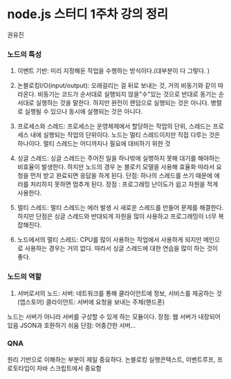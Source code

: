 # node.js 스터디 1주차 강의 정리
권유진

### 노드의 특성
1. 이벤트 기반: 미리 지정해둔 작업을 수행하는 방식이다.(대부분이 다 그렇다. )

2. 논블로킹I/O(input/output): 오래걸리는 걸 뒤로 보내는 것, 거의 비동기와 같이 따라온다. 
비동기는 코드가 순서대로 실행되지 않을"수"있는 것으로 반대로 동기는 순서대로 실행하는 것을 말한다. 하지만 완전이 랜덤으로 실행되는 것은 아니다. 
병렬로 실행될 수 있으나 동시에 실행되는 것은 아니다. 

3. 프로세스와 스레드: 프로세스는 운영체제에서 할당하는 작업의 단위, 스레드는 프로세스 내에 실행되는 작업의 단위이다.
노드는 멀티 스레드이지만 직접 다루는 것은 하나이다. 멀티 스레드는 어디까지나 필요에 대비하기 위한 것

4. 싱글 스레드: 싱글 스레드는 주어진 일을 하나밖에 실행하지 못해 대기를 해야하는 비효율이 발생한다. 
하지만 노드의 경우 논 블로키 모델을 사용해 효율화
따라서 요청을 먼저 받고 완료되면 응답을 하게 된다. 
단점: 하나의 스레드를 쓰기 때문에 에러를 처리하지 못하면 멈추게 된다. 
장점 : 프로그래밍 난이도가 쉽고 자원을 적게 사용한다. 

5. 멀티 스레드: 
멀티 스레드는 에러 발생 시 새로운 스레드를 만들어 문제를 해결한다. 
하지만 단점은 싱글 스레드와 반대되게 자원을 많이 사용하고 프로그래밍이 너무 복잡해진다. 

6. 노드에서의 멀티 스레드:
CPU를 많이 사용하는 작업에서 사용하게 되지만 메인으로 사용하는 경우는 거의 없다. 따라서 싱글 스레드에 대한 연습을 많이 하는 것이 좋다. 

### 노드의 역할

1. 서버로서의 노드:
서버: 네트워크를 통해 클라이언트에 정보, 서비스를 제공하는 것(앱스토어)
클라이언트: 서버에 요청을 보내는 주체(핸드폰)

노드는 서버가 아니라 서버를 구성할 수 있게 하는 모듈이다. 
장점: 웹 서버가 내장되어 있음
JSON과 호환하기 쉬움
단점: 어중간한 서버... 

### QNA

원리 기반으로 이해하는 부분이 제일 중요하다. 
논블로킹
실행콘텍스트, 이벤트루프, 프로토타입이 자바 스크립트에서 중요함
